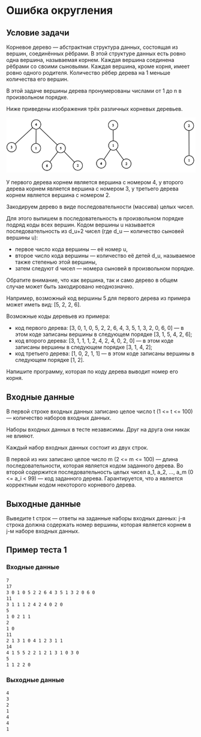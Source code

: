 # Ошибка округления

## Условие задачи

Корневое дерево — абстрактная структура данных, состоящая из вершин, соединённых рёбрами. В этой структуре данных есть ровно одна вершина, называемая корнем. Каждая вершина соединена рёбрами со своими сыновьями. Каждая вершина, кроме корня, имеет ровно одного родителя. Количество рёбер дерева на 1 меньше количества его вершин.

В этой задаче вершины дерева пронумерованы числами от 1 до n в произвольном порядке.

Ниже приведены изображения трёх различных корневых деревьев.

![](./image.png)

У первого дерева  корнем  является  вершина  с  номером  4, у  второго  дерева  корнем  является  вершина  с  номером  3, у  третьего  дерева  корнем  является  вершина  с  номером  2.

Закодируем дерево в виде последовательности (массива) целых чисел.

Для этого выпишем в последовательность в произвольном порядке подряд коды всех вершин. Кодом вершины u называется последовательность из d_u+2 чисел (где d_u — количество сыновей вершины u):

- первое число кода вершины — её номер u,
- второе число кода вершины — количество её детей d_u, называемое также степенью этой вершины,
- затем следуют d чисел — номера сыновей в произвольном порядке.

Обратите внимание, что как вершина, так и само дерево в общем случае может быть закодировано неоднозначно.

Например, возможный код вершины 5 для первого дерева из примера может иметь вид: [5, 2, 2, 6].

Возможные коды деревьев из примера:

- код первого дерева: [3, 0, 1, 0, 5, 2, 2, 6, 4, 3, 5, 1, 3, 2, 0, 6, 0] — в этом коде записаны вершины в следующем порядке [3, 1, 5, 4, 2, 6];
- код второго дерева: [3, 1, 1, 1, 2, 4, 2, 4, 0, 2, 0] — в этом коде записаны вершины в следующем порядке [3, 1, 4, 2];
- код третьего дерева: [1, 0, 2, 1, 1] — в этом коде записаны вершины в следующем порядке [1, 2].

Напишите программу, которая по коду дерева выводит номер его корня.

## Входные данные

В первой строке входных данных записано целое число t (1 <= t <= 100) — количество наборов входных данных.

Наборы входных данных в тесте независимы. Друг на друга они никак не влияют.

Каждый набор входных данных состоит из двух строк.

В первой из них записано целое число m (2 <= m <= 100) — длина последовательности, которая является кодом заданного дерева. Во второй содержится последовательность целых чисел a_1, a_2, …, a_m (0 <= a_i < 99) — код заданного дерева. Гарантируется, что a является корректным кодом некоторого корневого дерева.

## Выходные данные

Выведите t строк — ответы на заданные наборы входных данных: j-я строка должна содержать номер вершины, которая является корнем в j-м наборе входных данных.

## Пример теста 1

### Входные данные

```
7
17
3 0 1 0 5 2 2 6 4 3 5 1 3 2 0 6 0
11
3 1 1 1 2 4 2 4 0 2 0
5
1 0 2 1 1
2
1 0
11
2 1 3 1 0 4 1 2 3 1 1
14
4 1 5 5 2 2 1 2 1 3 1 0 3 0
5
1 1 2 2 0

```

### Выходные данные

```
4
3
2
1
4
4
1

```

